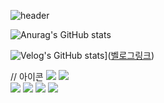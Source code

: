 
<!--
**yj08-80/yj08-80** is a ✨ _special_ ✨ repository because its `README.md` (this file) appears on your GitHub profile.

Here are some ideas to get you started:


-->
![header](https://capsule-render.vercel.app/api?type=waving&color=timeAuto&height=300&section=header&text=YUJIN's%20GITHUB&fontSize=90)

![Anurag's GitHub stats](https://github-readme-stats.vercel.app/api?username=anuraghazra&theme=swift_icons=true)

![Velog's GitHub stats](https://velog-readme-stats.vercel.app/api?name=yj08-80)]([벨로그링크](https://velog.io/@yj08_80/posts))


// 아이콘
<img src="https://img.shields.io/badge/java-%23007396.svg?&style=for-the-badge&logo=java&logoColor=white" />
<img src="https://img.shields.io/badge/Spring-%23F94877.svg?&style=for-the-badge&logo=foursquare&logoColor=white" /><br/>
<img src="https://img.shields.io/badge/html5-%23E34F26.svg?&style=for-the-badge&logo=html5&logoColor=white" />
<img src="https://img.shields.io/badge/css3-%231572B6.svg?&style=for-the-badge&logo=css3&logoColor=white" />
  <img src="https://img.shields.io/badge/React-%23FF4785.svg?&style=for-the-badge&logo=storybook&logoColor=white" />
  <img src="https://img.shields.io/badge/javascript-%23F7DF1E.svg?&style=for-the-badge&logo=javascript&logoColor=black" />


